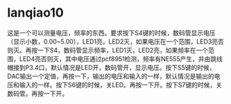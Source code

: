 # lanqiao10
这是一个可以测量电压，频率的东西。要求按下S4键的时候，数码管显示电压（显示小数，0.00~5.00），LED1亮，LED2灭，如果电压在一个范围，LED3亮否则灭。再按一下S4，数码管显示频率，LED1灭，LED2亮，如果频率在一个范围，LED4亮否则灭，其中电压通过pcf8951检测，频率有NE555产生，并由跳线帽接到P3.4口，默认情况是LED开，数码管开，显示电压。按下S5键的时候，DAC输出一个定值，再按一下，输出的电压和输入的一样，默认情况是输出的电压和输入的一样。按下S6键的时候，关LED。再按一下开。按下S7键的时候，关数码管。再按一下开。
